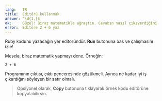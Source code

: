```yaml
---
lang:   TR
title:  Editörü kullanmak
answer: ^\d{1,}$
ok:     Güzel! Biraz matematikle uğraştın. Cevabın nasıl çıkıverdiğini gördün mü?
error:  Editöre 2 + 6 yaz
---
```


Ruby kodunu yazacağın yer editöründür. __Run__ butonuna bas ve çalışmasını izle!

Mesela, biraz matematik yapmayı dene. Örneğin:

    2 + 6

Programının çıktısı, çıktı penceresinde gözükmeli.
Ayrıca ne kadar iyi iş çıkardığını söyleyen bir satır olmalı.

> Opsiyonel olarak, __Copy__ butonuna tıklayarak örnek kodu editörüne kopyalabilirsin.
